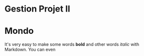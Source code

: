 # Gestion Projet II
# Mondo

It's very easy to make some words **bold** and other words *italic* with Markdown. You can even